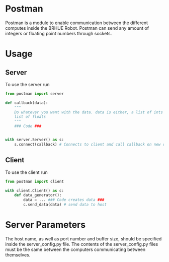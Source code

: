 # Postman

Postman is a module to enable communication between the different computes 
inside the BRHUE Robot. Postman can send any amount of integers or floating 
point numbers through sockets.

# Usage
## Server
To use the server run

```python
from postman import server

def callback(data):
    """
    Do whatever you want with the data. data is either, a list of ints or a
    list of floats
    """
    ### Code ###


with server.Server() as s:
    s.connect(callback) # Connects to client and call callback on new data
```

## Client
To use the client run
```python
from postman import client

with client.Client() as c:
    def data_generator():
        data = ... ### Code creates data ###
        c.send_data(data) # send data to host
```

# Server Parameters
The host name, as well as port number and buffer size, should be specified 
inside the server\_config.py file. The contents of the server\_config.py files
must be the same between the computers communicating between themselves.